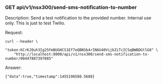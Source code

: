 ### GET api/v1/nsx300/send-sms-notification-to-number

Description: Send a test notification to the provided number. Internal use only. This is just to test Twilio.

Request:

```
curl --header \
    "token:KCrKJOuh3Ig25FmBUGHCS1Ef7eQBNSb4rIN6U40VijbZiTcICSqBWBDGtlG8" \
    "http://localhost:8000/api/v1/nsx300/send-sms-notification-to-number/00447887397085"
```

Answer:

```
{"data":true,"timestamp":1455196588.5688}
```
